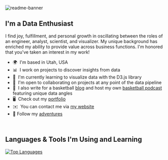 ![readme-banner](https://user-images.githubusercontent.com/76189854/159186110-f0d8071f-b7d1-4c6a-9a2d-8e214a66bb6b.png)

I'm a Data Enthusiast
-------------------------

I find joy, fulfillment, and personal growth in oscillating between the roles of an engineer, analyst, scientist, and visualizer. My unique background has enriched my ability to provide value across business functions. I'm honored that you've taken an interest in my work!

* 🌍  I'm based in Utah, USA
* 📊  I work on projects to discover insights from data
* 🧠  I'm currently learning to visualize data with the D3.js library
* 🤝  I'm open to collaborating on projects at any point of the data pipeline
* 🏀  I also write for a basketball [blog](http://slcdunk.com/) and host my own [basketball podcast](https://linktr.ee/jabberjazz) featuring unique data angles
* 🖥️  Check out my [portfolio](http://www.adambushman.dev)
* ✉️  You can contact me via [my website](https://www.adambushman.dev/contact.html)
* 📱  Follow my [adventures](https://linktr.ee/adambushman)

<p>&nbsp</p>

Languages & Tools I'm Using and Learning
-------------------------
<p>  </p>
<a href="https://github.com/adambushman" align="left"><img src="https://github-readme-stats-one-eosin.vercel.app/api/top-langs/?username=adambushman&langs_count=10&layout=compact&title_color=474647&text_color=ffffff&icon_color=3382ed&bg_color=474647&hide_border=true&locale=en&custom_title=Top%20%Languages&exclude_repo=jabber-jazz-content-notes,gospel-musings,bootstrap-learn-and-practice,multi-language-data-viz" alt="Top Languages" /></a>
